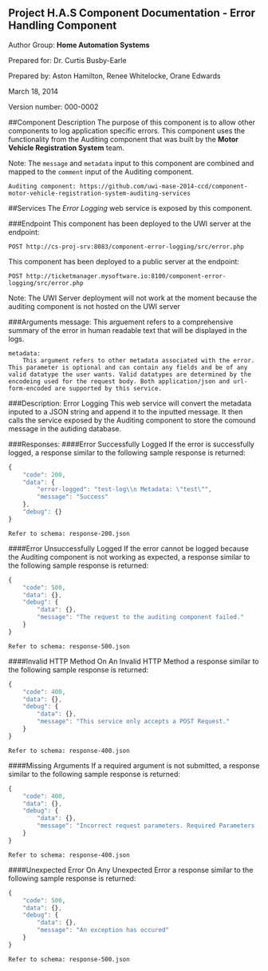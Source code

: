 Project H.A.S Component Documentation - Error Handling Component
-----------------------------------------------------------------
Author Group: **Home Automation Systems**

Prepared for: Dr. Curtis Busby-Earle

Prepared by: Aston Hamilton, Renee Whitelocke, Orane Edwards

March 18, 2014

Version number: 000-0002


##Component Description
The purpose of this component is to allow other components to log application specific errors. 
This component uses the functionality from the Auditing component that was built by the **Motor Vehicle Registration System** team.

Note: The `message` and `metadata` input to this component are combined and mapped to the `comment` input of the Auditing component.

    Auditing component: https://github.com/uwi-mase-2014-ccd/component-motor-vehicle-registration-system-auditing-services


##Services
The _Error Logging_ web service is exposed by this component.

###Endpoint
This component has been deployed to the UWI server at the endpoint: 

    POST http://cs-proj-srv:8083/component-error-logging/src/error.php

This component has been deployed to a public server at the endpoint: 

    POST http://ticketmanager.mysoftware.io:8100/component-error-logging/src/error.php

Note: The UWI Server deployment will not work at the moment because the auditing component is not hosted on the UWI server

###Arguments
    message: 
        This arguement refers to a comprehensive summary of the error in human readable text that will be displayed in the logs.

    metadata: 
        This argument refers to other metadata associated with the error. This parameter is optional and can contain any fields and be of any valid datatype the user wants. Valid datatypes are determined by the encodeing used for the request body. Both application/json and url-form-encoded are supported by this service.

    
###Description:
Error Logging
    This web service will convert the metadata inputed to a JSON string and append it to the inputted message.
    It then calls the service exposed by the Auditing component to store the comound message in the autiding database.

###Responses:
####Error Successfully Logged
If the error is successfully logged, a response similar to the following sample response is returned:
```javascript    
{
    "code": 200,
    "data": {
        "error-logged": "test-log\\n Metadata: \"test\"",
        "message": "Success"
    },
    "debug": {}
}
```
    Refer to schema: response-200.json

####Error Unsuccessfully Logged
If the error cannot be logged because the Auditing component is not working as expected, a response similar to the following sample response is returned:
```javascript    
{
    "code": 500,
    "data": {},
    "debug": {
        "data": {},
        "message": "The request to the auditing component failed."
    }
}
```
    Refer to schema: response-500.json

####Invalid HTTP Method
On An Invalid HTTP Method a response similar to the following sample response is returned:
```javascript
{
    "code": 400,
    "data": {},
    "debug": {
        "data": {},
        "message": "This service only accepts a POST Request."
    }
}
```
    Refer to schema: response-400.json
    
####Missing Arguments
If a required argument is not submitted, a response similar to the following sample response is returned:
```javascript
{
    "code": 400,
    "data": {},
    "debug": {
        "data": {},
        "message": "Incorrect request parameters. Required Parameters [message], Optional Parameters [metadata]"
    }
}
```
    Refer to schema: response-400.json
    
####Unexpected Error
On Any Unexpected Error a response similar to the following sample response is returned:
```javascript
{
    "code": 500,
    "data": {},
    "debug": {
        "data": {},
        "message": "An exception has occured"
    }
}
```
    Refer to schema: response-500.json

